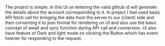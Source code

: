 The project is simple. In this UI on entering the valid github id will generate the details about the account corresponding to it.
In project I had used basic API fetch call for bringing the data from the server to our (client) side and then converting it to json format for  rendering on UI and also use the
basic concept of  await and sync function  during API call and conversion.
UI also have feature of Dark and light mode on clicking the Button which has event listener for responding to the request.
